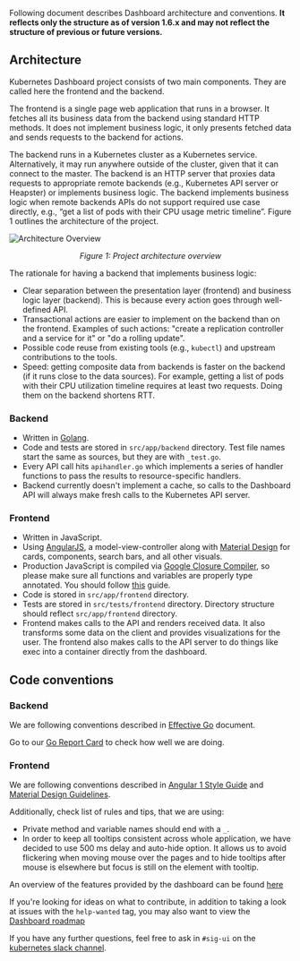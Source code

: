 Following document describes Dashboard architecture and conventions. **It reflects only the structure as of version 1.6.x and may not reflect the structure of previous or future versions.**

## Architecture

Kubernetes Dashboard project consists of two main components. They are called here the
frontend and the backend.

The frontend is a single page web application that runs in a browser. It fetches all its
business data from the backend using standard HTTP methods. It does not implement business logic,
it only presents fetched data and sends requests to the backend for actions.

The backend runs in a Kubernetes cluster as a Kubernetes service. Alternatively, it may run anywhere
outside of the cluster, given that it can connect to the master. The backend is an HTTP server that
proxies data requests to appropriate remote backends (e.g., Kubernetes API server or Heapster) or implements
business logic. The backend implements business logic when remote backends APIs do not
support required use case directly, e.g., “get a list of pods with their CPU usage metric
timeline”. Figure 1 outlines the architecture of the project.

![Architecture Overview](https://github.com/kubernetes/dashboard/blob/master/docs/design/architecture.png)

<p style="text-align: center;"><i>Figure 1: Project architecture overview</i></p>

The rationale for having a backend that implements business logic:

* Clear separation between the presentation layer (frontend) and business logic layer (backend).
This is because every action goes through well-defined API.
* Transactional actions are easier to implement on the backend than on the frontend. Examples of
such actions: "create a replication controller and a service for it" or "do a rolling update".
* Possible code reuse from existing tools (e.g., `kubectl`) and upstream contributions to the tools.
* Speed: getting composite data from backends is faster on the backend (if it runs close to the
data sources). For example, getting a list of pods with their CPU utilization timeline
requires at least two requests. Doing them on the backend shortens RTT.

### Backend

- Written in [Golang](https://golang.org/).
- Code and tests are stored in `src/app/backend` directory. Test file names start the same as sources, but they are with `_test.go`.
- Every API call hits `apihandler.go` which implements a series of handler functions to pass the results to resource-specific handlers.
- Backend currently doesn't implement a cache, so calls to the Dashboard API will always make fresh calls to the  Kubernetes API server.

### Frontend

- Written in JavaScript.
- Using [AngularJS](https://github.com/angular/angular.js), a model-view-controller along with [Material Design](https://material.angularjs.org/latest/getting-started) for cards, components, search bars, and all other visuals.
- Production JavaScript is compiled via [Google Closure Compiler](https://developers.google.com/closure/compiler/), so please make sure all functions and variables are properly type annotated. You should follow [this](https://github.com/google/closure-compiler/wiki/Annotating-JavaScript-for-the-Closure-Compiler) guide.
- Code is stored in `src/app/frontend` directory.
- Tests are stored in `src/tests/frontend` directory. Directory structure should reflect `src/app/frontend` directory.
- Frontend makes calls to the API and renders received data. It also transforms some data on the client and provides visualizations for the user. The frontend also makes calls to the API server to do things like exec into a container directly from the dashboard.

## Code conventions

### Backend

We are following conventions described in [Effective Go](https://golang.org/doc/effective_go.html) document.

Go to our [Go Report Card](https://goreportcard.com/report/github.com/kubernetes/dashboard) to check how well
we are doing.

### Frontend

We are following conventions described in [Angular 1 Style Guide](https://github.com/johnpapa/angular-styleguide/blob/master/a1/README.md) and [Material Design Guidelines](https://material.io/guidelines/).

Additionally, check list of rules and tips, that we are using:

- Private method and variable names should end with a `_`.
- In order to keep all tooltips consistent across whole application, we have decided to use 500 ms delay and auto-hide option. It allows us to avoid flickering when moving mouse over the pages and to hide tooltips after mouse is elsewhere but focus is still on the element with tooltip.

An overview of the features provided by the dashboard can be found [here](https://kubernetes.io/docs/tasks/access-application-cluster/web-ui-dashboard)

If you're looking for ideas on what to contribute, in addition to taking a look at issues with the `help-wanted` tag, you may also want to view the [Dashboard roadmap](https://github.com/kubernetes/dashboard/wiki/Roadmap)

If you have any further questions, feel free to ask in `#sig-ui` on the [kubernetes slack channel](https://kubernetes.slack.com).
